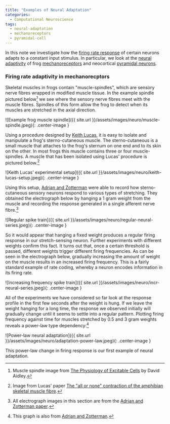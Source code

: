 ```yaml
---
title: "Examples of Neural Adaptation"
categories:
  - Computational Neuroscience
tags:
  - neural-adaptation
  - mechanoreceptors
  - pyramidal-cell
---
```


In this note we investigate how the [firing rate response](https://en.wikipedia.org/wiki/Neural_coding#Coding_schemes) of certain neurons
adapts to a constant input stimulus. In particular, we look at the [neural adaptivity](https://en.wikipedia.org/wiki/Neural_adaptation) of frog 
[mechanoreceptors](https://en.wikipedia.org/wiki/Mechanoreceptor) and neocortical 
[pyramidal neurons](https://en.wikipedia.org/wiki/Pyramidal_cell).

### Firing rate adaptivity in mechanorecptors

Skeletal muscles in frogs contain "muscle-spindles", which are sensory nerve fibres wrapped in modified muscle tissue. In the example spindle 
pictured below[^1] we see where the sensory nerve fibres meet with the muscle fibres. Spindles of this form allow the frog to detect 
when its muscles are stretched in the axial direction. 

![Example frog muscle spindle]({{ site.url }}/assets/images/neuro/muscle-spindle.jpeg){: .center-image }

Using a procedure designed by [Keith Lucas](https://www.ncbi.nlm.nih.gov/pmc/articles/PMC1533646/), it is easy to isolate and manipulate a frog's
sterno-cutaneous muscle. The sterno-cutaneous is a small muscle that attaches to the frog's sternum on one end and to its skin on the other. 
In most frogs this muscle contains three or four muscle-spindles. A muscle that has been isolated using Lucas' procedure is pictured below.[^2]

![Keith Lucas' experimental setup]({{ site.url }}/assets/images/neuro/keith-lucas-setup.jpeg){: .center-image }

Using this setup, [Adrian and Zotterman](https://www.ncbi.nlm.nih.gov/pmc/articles/PMC1514782) were able to record how sterno-cutaneous sensory 
neurons respond to various types of stretching. They obtained the electrograph below by hanging a 1 gram weight from the muscle and recording 
the response generated in a single afferent nerve fibre.[^3] 

![Regular spike train]({{ site.url }}/assets/images/neuro/regular-neural-series.jpeg){: .center-image }

So it would appear that hanging a fixed weight produces a regular firing response in our stretch-sensing neuron. Further experiments with 
different weights confirm this fact. It turns out that, once a certain threshold is passed, different weights trigger different firing 
frequencies. As can be seen in the electrograph below, gradually increasing the amount of weight on the muscle results in an increased firing 
frequency. This is a fairly standard example of rate coding, whereby a neuron encodes information in its firing rate. 

![Increasing frequency spike train]({{ site.url }}/assets/images/neuro/incr-neural-series.jpeg){: .center-image }

All of the experiments we have considered so far look at the response profile in the first few seconds after the weight is hung. If we leave
the weight hanging for a long time, the response we observed initially will gradually change until it seems to settle into a regular pattern.
Plotting firing frequency against time for muscles stretched by 0.5 and 3 gram weights reveals a power-law type dependency:[^4]

![Power-law neural adaptation]({{ site.url }}/assets/images/neuro/adaptation-power-law.jpeg){: .center-image }

This power-law change in firing response is our first example of neural adaptation.



[^1]: Muscle spindle image from [The Physiology of Excitable Cells](https://books.google.ca/books?id=3JgC_rE8ZVwC&lpg=PP1&dq=inauthor%3A%22David%20J.%20Aidley%22&pg=PP1#v=onepage&q&f=false) by David Aidley.

[^2]: Image from Lucas' paper [The "all or none" contraction of the amphibian skeletal muscle fibre](https://www.ncbi.nlm.nih.gov/pmc/articles/PMC1533646/).

[^3]: All electrograph images in this section are from the [Adrian and Zotterman paper](https://www.ncbi.nlm.nih.gov/pmc/articles/PMC1514782).

[^4]: This graph is also from [Adrian and Zotterman](https://www.ncbi.nlm.nih.gov/pmc/articles/PMC1514782). 
